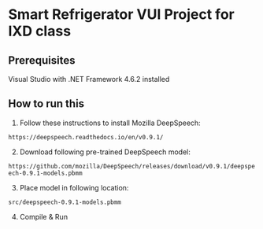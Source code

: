 # Smart Refrigerator VUI Project for IXD class

## Prerequisites
Visual Studio with .NET Framework 4.6.2 installed
## How to run this
1. Follow these instructions to install Mozilla DeepSpeech:

`https://deepspeech.readthedocs.io/en/v0.9.1/`

2. Download following pre-trained DeepSpeech model:

`https://github.com/mozilla/DeepSpeech/releases/download/v0.9.1/deepspeech-0.9.1-models.pbmm`

3. Place model in following location:

`src/deepspeech-0.9.1-models.pbmm`

4. Compile & Run 
